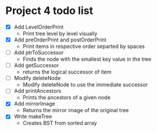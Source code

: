 # Project 4 todo list
- [x] Add LevelOrderPrint
  - Print tree level by level visually
- [x] Add preOrderPrint and postOrderPrint
  - Print items in respective order separted by spaces
- [ ] Add ptrToSuccessor
  - Finds the node with the smallest key value in the tree
- [ ] Add getSuccessor
  - returns the logical successor of item
- [ ] Modify deleteNode
  - Modify deleteNode to use the immediate successor
- [ ] Add printAncestors
  - Prints the ancestors of a given node
- [x] Add mirrorImage
  - Returns the mirror image of the original tree
- [x] Write makeTree
  - Creates BST from sorted array